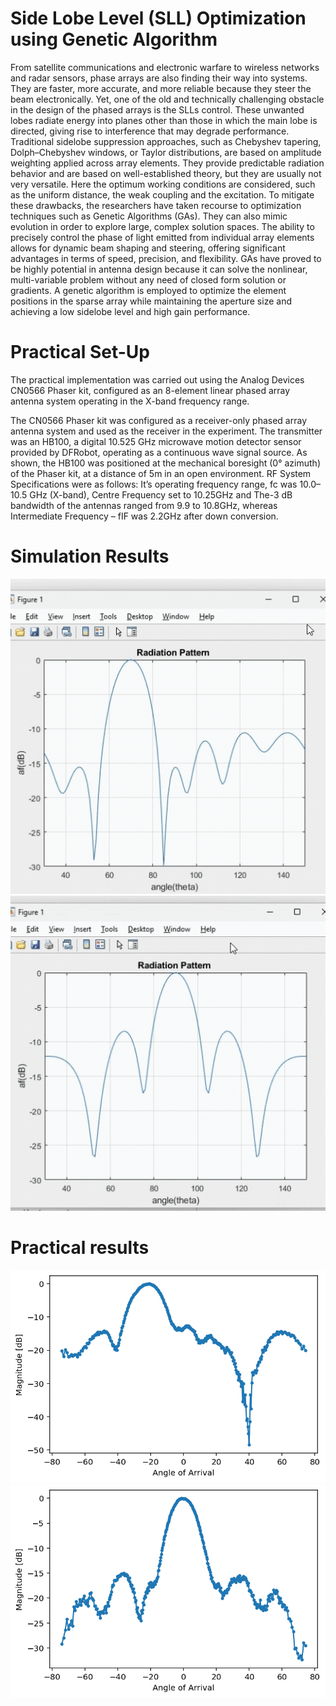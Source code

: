# Side Lobe Level (SLL) Optimization using Genetic Algorithm

From satellite communications and electronic warfare to wireless networks and radar sensors, phase arrays are also finding their way into systems. They are faster, more accurate, and more reliable because they steer the beam electronically. Yet, one of the old and technically challenging obstacle in the design of the phased arrays is the SLLs control. These unwanted lobes radiate energy into planes other than those in which the main lobe is directed, giving rise to interference that may degrade performance.
Traditional sidelobe suppression approaches, such as Chebyshev tapering, Dolph–Chebyshev windows, or Taylor distributions, are based on amplitude weighting applied across array elements. They provide predictable radiation behavior and are based on well-established theory, but they are usually not very versatile. Here the optimum working conditions are considered, such as the uniform distance, the weak coupling and the excitation.
To mitigate these drawbacks, the researchers have taken recourse to optimization techniques such as Genetic Algorithms (GAs). They can also mimic evolution in order to explore large, complex solution spaces. The ability to precisely control the phase of light emitted from individual array elements allows for dynamic beam shaping and steering, offering significant advantages in terms of speed, precision, and flexibility. GAs have proved to be highly potential in antenna design because it can solve the nonlinear, multi-variable problem without any need of closed form solution or gradients. A genetic algorithm is employed to optimize the element positions in the sparse array while maintaining the aperture size and achieving a low sidelobe level and high gain performance.

# Practical Set-Up
The practical implementation was carried out using the Analog Devices CN0566 Phaser kit, configured as an 8-element linear phased array antenna system operating in the X-band frequency range. 

The CN0566 Phaser kit was configured as a receiver-only phased array antenna system and used as the receiver in the experiment. The transmitter was an HB100, a digital 10.525 GHz microwave motion detector sensor provided by DFRobot, operating as a continuous wave signal source. As shown, the HB100 was positioned at the mechanical boresight (0° azimuth) of the Phaser kit, at a distance of 5m in an open environment. RF System Specifications were as follows: It’s operating frequency range, fc was 10.0–10.5 GHz (X-band), Centre Frequency set to 10.25GHz and The-3 dB bandwidth of the antennas ranged from 9.9 to 10.8GHz, whereas Intermediate Frequency – fIF was 2.2GHz after down conversion.

# Simulation Results
![imaging](gen_1.gif)
![imaging](gen_2.gif)

# Practical results
![imaging](3.png)
![imaging](4.png)

